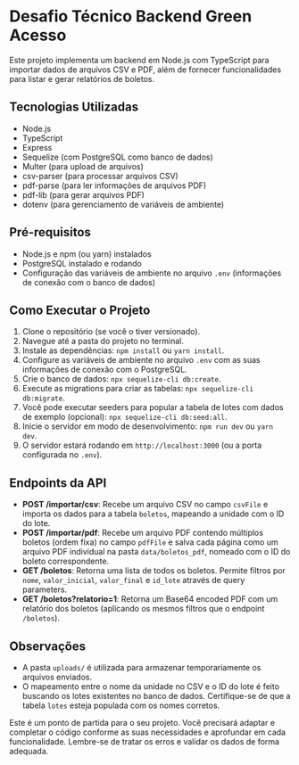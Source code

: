 # Desafio Técnico Backend Green Acesso

Este projeto implementa um backend em Node.js com TypeScript para importar dados de arquivos CSV e PDF, além de fornecer funcionalidades para listar e gerar relatórios de boletos.

## Tecnologias Utilizadas

* Node.js
* TypeScript
* Express
* Sequelize (com PostgreSQL como banco de dados)
* Multer (para upload de arquivos)
* csv-parser (para processar arquivos CSV)
* pdf-parse (para ler informações de arquivos PDF)
* pdf-lib (para gerar arquivos PDF)
* dotenv (para gerenciamento de variáveis de ambiente)

## Pré-requisitos

* Node.js e npm (ou yarn) instalados
* PostgreSQL instalado e rodando
* Configuração das variáveis de ambiente no arquivo `.env` (informações de conexão com o banco de dados)

## Como Executar o Projeto

1.  Clone o repositório (se você o tiver versionado).
2.  Navegue até a pasta do projeto no terminal.
3.  Instale as dependências: `npm install` ou `yarn install`.
4.  Configure as variáveis de ambiente no arquivo `.env` com as suas informações de conexão com o PostgreSQL.
5.  Crie o banco de dados: `npx sequelize-cli db:create`.
6.  Execute as migrations para criar as tabelas: `npx sequelize-cli db:migrate`.
7.  Você pode executar seeders para popular a tabela de lotes com dados de exemplo (opcional): `npx sequelize-cli db:seed:all`.
8.  Inicie o servidor em modo de desenvolvimento: `npm run dev` ou `yarn dev`.
9.  O servidor estará rodando em `http://localhost:3000` (ou a porta configurada no `.env`).

## Endpoints da API

* **POST /importar/csv**: Recebe um arquivo CSV no campo `csvFile` e importa os dados para a tabela `boletos`, mapeando a unidade com o ID do lote.
* **POST /importar/pdf**: Recebe um arquivo PDF contendo múltiplos boletos (ordem fixa) no campo `pdfFile` e salva cada página como um arquivo PDF individual na pasta `data/boletos_pdf`, nomeado com o ID do boleto correspondente.
* **GET /boletos**: Retorna uma lista de todos os boletos. Permite filtros por `nome`, `valor_inicial`, `valor_final` e `id_lote` através de query parameters.
* **GET /boletos?relatorio=1**: Retorna um Base64 encoded PDF com um relatório dos boletos (aplicando os mesmos filtros que o endpoint `/boletos`).

## Observações

* A pasta `uploads/` é utilizada para armazenar temporariamente os arquivos enviados.
* O mapeamento entre o nome da unidade no CSV e o ID do lote é feito buscando os lotes existentes no banco de dados. Certifique-se de que a tabela `lotes` esteja populada com os nomes corretos.

Este é um ponto de partida para o seu projeto. Você precisará adaptar e completar o código conforme as suas necessidades e aprofundar em cada funcionalidade. Lembre-se de tratar os erros e validar os dados de forma adequada.